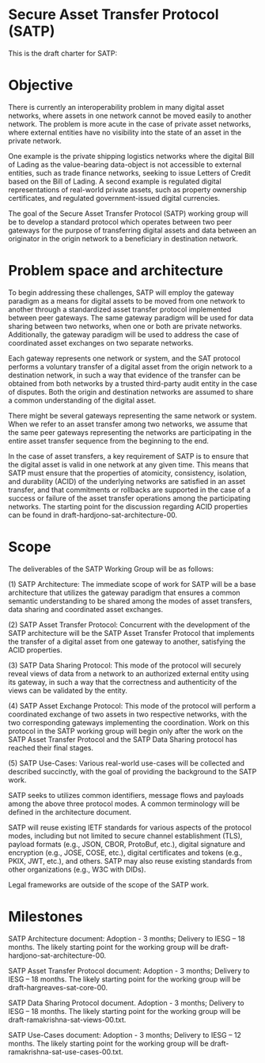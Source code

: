 # Secure Asset Transfer Protocol (SATP)

This is the draft charter for SATP:

# Objective

There is currently an interoperability problem in many digital asset networks, where assets in one network cannot be moved easily to another network. The problem is more acute in the case of private asset networks, where external entities have no visibility into the state of an asset in the private network.

One example is the private shipping logistics networks where the digital Bill of Lading as the value-bearing data-object is not accessible to external entities, such as trade finance networks, seeking to issue Letters of Credit based on the Bill of Lading. A second example is regulated digital representations of real-world private assets, such as property ownership certificates, and regulated government-issued digital currencies.

The goal of the Secure Asset Transfer Protocol (SATP) working group will be to develop a standard protocol which operates between two peer gateways for the purpose of transferring digital assets and data between an originator in the origin network to a beneficiary in destination network.

# Problem space and architecture

To begin addressing these challenges, SATP will employ the gateway paradigm as a means for digital assets to be moved from one network to another through a standardized asset transfer protocol implemented between peer gateways. The same gateway paradigm will be used for data sharing between two networks, when one or both are private networks. Additionally, the gateway paradigm will be used to address the case of coordinated asset exchanges on two separate networks.

Each gateway represents one network or system, and the SAT protocol performs a voluntary transfer of a digital asset from the origin network to a destination network, in such a way that evidence of the transfer can be obtained from both networks by a trusted third-party audit entity in the case of disputes. Both the origin and destination networks are assumed to share a common understanding of the digital asset.

There might be several gateways representing the same network or system. When we refer to an asset transfer among two networks, we assume that the same peer gateways representing the networks are participating in the entire asset transfer sequence from the beginning to the end.

In the case of asset transfers, a key requirement of SATP is to ensure that the digital asset is valid in one network at any given time. This means that SATP must ensure that the properties of atomicity, consistency, isolation, and durability (ACID) of the underlying networks are satisfied in an asset transfer, and that commitments or rollbacks are supported in the case of a success or failure of the asset transfer operations among the participating networks. The starting point for the discussion regarding ACID properties can be found in draft-hardjono-sat-architecture-00.


# Scope

The deliverables of the SATP Working Group will be as follows:

(1) SATP Architecture: The immediate scope of work for SATP will be a base architecture that utilizes the gateway paradigm that ensures a common semantic understanding to be shared among the modes of asset transfers, data sharing and coordinated asset exchanges.

(2) SATP Asset Transfer Protocol: Concurrent with the development of the SATP architecture will be the SATP Asset Transfer Protocol that implements the transfer of a digital asset from one gateway to another, satisfying the ACID properties.

(3) SATP Data Sharing Protocol: This mode of the protocol will securely reveal views of data from a network to an authorized external entity using its gateway, in such a way that the correctness and authenticity of the views can be validated by the entity.

(4) SATP Asset Exchange Protocol: This mode of the protocol will perform a coordinated exchange of two assets in two respective networks, with the two corresponding gateways implementing the coordination. Work on this protocol in the SATP working group will begin only after the work on the SATP Asset Transfer Protocol and the SATP Data Sharing protocol has reached their final stages.

(5) SATP Use-Cases: Various real-world use-cases will be collected and described succinctly, with the goal of providing the background to the SATP work.


SATP seeks to utilizes common identifiers, message flows and payloads among the above three protocol modes. A common terminology will be defined in the architecture document.

SATP will reuse existing IETF standards for various aspects of the protocol modes, including but not limited to secure channel establishment (TLS), payload formats (e.g., JSON, CBOR, ProtoBuf, etc.), digital signature and encryption (e.g., JOSE, COSE, etc.), digital certificates and tokens (e.g., PKIX, JWT, etc.), and others. SATP may also reuse existing standards from other organizations (e.g., W3C with DIDs).

Legal frameworks are outside of the scope of the SATP work.


# Milestones

SATP Architecture document: Adoption - 3 months; Delivery to IESG – 18 months. The likely starting point for the working group will be draft-hardjono-sat-architecture-00.

SATP Asset Transfer Protocol document: Adoption - 3 months; Delivery to IESG – 18 months. The likely starting point for the working group will be draft-hargreaves-sat-core-00.

SATP Data Sharing Protocol document. Adoption - 3 months; Delivery to IESG – 18 months. The likely starting point for the working group will be draft-ramakrishna-sat-views-00.txt.

SATP Use-Cases document: Adoption - 3 months; Delivery to IESG – 12 months. The likely starting point for the working group will be draft-ramakrishna-sat-use-cases-00.txt.


